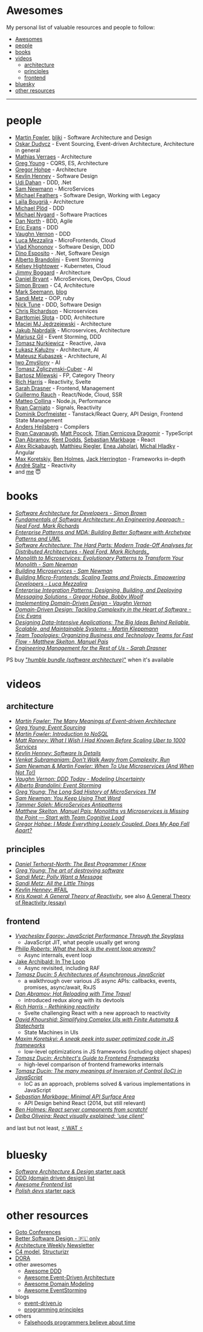 # Awesomes

My personal list of valuable resources and people to follow:

- [Awesomes](#awesomes)
- [people](#people)
- [books](#books)
- [videos](#videos)
  - [architecture](#architecture)
  - [principles](#principles)
  - [frontend](#frontend)
- [bluesky](#bluesky)
- [other resources](#other-resources)

----

# people

- [Martin Fowler](https://bsky.app/profile/martinfowler.com), [bliki](https://bsky.app/profile/martinfowler.com) - Software Architecture and Design
- [Oskar Dudycz](https://www.linkedin.com/in/oskardudycz) - Event Sourcing, Event-driven Architecture, Architecture in general
- [Mathias Verraes](https://bsky.app/profile/mathiasverraes.bsky.social) - Architecture
- [Greg Young](https://twitter.com/gregyoung) - CQRS, ES, Architecture
- [Gregor Hohpe](https://www.linkedin.com/in/ghohpe) - Architecture
- [Kevlin Henney](https://bsky.app/profile/kevlin.bsky.social) - Software Design
- [Udi Dahan](https://bsky.app/profile/udidahan.com) - DDD, .Net
- [Sam Newmann](https://twitter.com/samnewman) - MicroServices
- [Michael Feathers](https://twitter.com/mfeathers) - Software Design, Working with Legacy
- [Laïla Bougriâ ](https://www.linkedin.com/in/lailabougria) - Architecture
- [Michael Plöd](https://bsky.app/profile/bitboss.bsky.social) - DDD
- [Michael Nygard](https://twitter.com/mtnygard) - Software Practices
- [Dan North](https://www.linkedin.com/in/tastapod) - BDD, Agile
- [Eric Evans](https://bsky.app/profile/ericevans0.bsky.social) - DDD
- [Vaughn Vernon](https://bsky.app/profile/vaughnvernon.bsky.social) - DDD
- [Luca Mezzalira](https://www.linkedin.com/in/lucamezzalira) - MicroFrontends, Cloud
- [Vlad Khononov](https://bsky.app/profile/vladikk.bsky.social/) - Software Design, DDD
- [Dino Esposito](https://twitter.com/despos) - .Net, Software Design
- [Alberto Brandolini](https://bsky.app/profile/ziobrando.bsky.social) - Event Storming
- [Kelsey Hightower](https://bsky.app/profile/kelseyhightower.com) - Kubernetes, Cloud
- [Jimmy Boggard](https://bsky.app/profile/jimmybogard.com) - Architecture
- [Daniel Bryant](https://bsky.app/profile/danielbryantuk.com) - MicroServices, DevOps, Cloud
- [Simon Brown](https://bsky.app/profile/simonbrown.je) - C4, Architecture
- [Mark Seemann](https://twitter.com/ploeh), [blog](https://blog.ploeh.dk)
- [Sandi Metz](https://bsky.app/profile/sandimetz.bsky.social) - OOP, ruby
- [Nick Tune](https://bsky.app/profile/nick-tune.me) - DDD, Software Design
- [Chris Richardson](https://bsky.app/profile/crichardson.bsky.social) - Nicroservices
- [Bartłomiej Słota](https://www.linkedin.com/in/bslota/) - DDD, Architecture
- [Maciej MJ Jędrzejewski](https://www.linkedin.com/in/jedrzejewski-maciej/) - Architecture
- [Jakub Nabrdalik](https://twitter.com/jnabrdalik) - Microservices, Architecture
- [Mariusz Gil](https://www.linkedin.com/in/mariuszgil) - Event Storming, DDD
- [Tomasz Nurkiewicz](https://twitter.com/tnurkiewicz) - Reactive, Java
- [Łukasz Kałużny](https://www.linkedin.com/in/lukaszkaluzny) - Architecture, AI
- [Mateusz Kubaszek](linkedin.com/in/🧙-mateusz-kubaszek-58306466) - Architecture, AI
- [Iwo Zmyślony](https://www.linkedin.com/in/iwozmyslony/) - AI
- [Tomasz Zgliczynski-Cuber](https://www.linkedin.com/in/cuber/) - AI
- [Bartosz Milewski](https://bsky.app/profile/bartoszmilewski.bsky.social) - FP, Category Theory
- [Rich Harris](https://bsky.app/profile/rich-harris.dev) - Reactivity, Svelte
- [Sarah Drasner](https://bsky.app/profile/sarahedo.bsky.social) - Frontend, Management
- [Guillermo Rauch](https://bsky.app/profile/rauchg.blue) - React/Node, Cloud, SSR
- [Matteo Collina](https://bsky.app/profile/nodeland.dev) - Node.js, Performance
- [Ryan Carniato](https://bsky.app/profile/ryansolid.bsky.social) - Signals, Reactivity
- [Dominik Dorfmeister](https://bsky.app/profile/tkdodo.eu) - Tanstack/React Query, API Design, Frontend State Management
- [Anders Hejlsberg](https://twitter.com/ahejlsberg) - Compilers
- [Ryan Cavanaugh](https://bsky.app/profile/searyanc.dev), [Matt Pocock](https://bsky.app/profile/mattpocock.com), [Titian Cernicova Dragomir](https://bsky.app/profile/titiancernicova.bsky.social) - TypeScript
- [Dan Abramov](https://bsky.app/profile/danabra.mov), [Kent Dodds](https://bsky.app/profile/kentcdodds.com), [Sebastian Markbage](https://bsky.app/profile/sebmarkbage.calyptus.eu) - React
- [Alex Rickabaugh](https://bsky.app/profile/synalx.bsky.social), [Matthieu Riegler](https://bsky.app/profile/jeanmeche.com), [Enea Jaholari](https://bsky.app/profile/eneajaho.me), [Michal Hladky](https://bsky.app/profile/michael-hladky.bsky.social) - Angular
- [Max Koretskiy](https://twitter.com/maxkoretskyi), [Ben Holmes](https://bsky.app/profile/bholmes.dev), [Jack Herrington](https://bsky.app/profile/jherr.dev) - Frameworks in-depth
- [André Staltz](https://bsky.app/profile/staltz.com) - Reactivity
- and [me](https://bsky.app/profile/ducin.dev) 😇

# books

- [_Software Architecture for Developers - Simon Brown_](https://leanpub.com/software-architecture-for-developers)
- [_Fundamentals of Software Architecture: An Engineering Approach - Neal Ford, Mark Richards_](https://www.amazon.com/Fundamentals-Software-Architecture-Comprehensive-Characteristics/dp/1492043451)
- [_Enterprise Patterns and MDA: Building Better Software with Archetype Patterns and UML_](https://www.amazon.pl/Enterprise-Patterns-MDA-Building-Archetype/dp/032111230X)
- [_Software Architecture: The Hard Parts: Modern Trade-Off Analyses for Distributed Architectures - Neal Ford, Mark Richards__](https://www.amazon.com/Software-Architecture-Trade-Off-Distributed-Architectures/dp/1492086894)
- [_Monolith to Microservices: Evolutionary Patterns to Transform Your Monolith - Sam Newman_](https://www.amazon.com/Monolith-Microservices-Evolutionary-Patterns-Transform/dp/1492047848)
- [_Building Microservices - Sam Newman_](https://www.amazon.pl/Building-Microservices-Sam-Newman/dp/1491950358)
- [_Building Micro-Frontends: Scaling Teams and Projects, Empowering Developers - Luca Mezzalira_](https://www.amazon.pl/Building-Micro-Frontends-Projects-Empowering-Developers/dp/1492082996)
- [_Enterprise Integration Patterns: Designing, Building, and Deploying Messaging Solutions - Gregor Hohpe, Bobby Woolf_](https://www.amazon.pl/Enterprise-Integration-Patterns-Designing-Deploying/dp/0321200683)
- [_Implementing Domain-Driven Design - Vaughn Vernon_](https://www.amazon.com/Implementing-Domain-Driven-Design-Vaughn-Vernon/dp/0321834577)
- [_Domain-Driven Design: Tackling Complexity in the Heart of Software - Eric Evans_](https://www.amazon.com/Domain-Driven-Design-Tackling-Complexity-Software/dp/0321125215)
- [_Designing Data-Intensive Applications: The Big Ideas Behind Reliable, Scalable, and Maintainable Systems - Martin Kleppmann_](https://www.amazon.pl/Designing-Data-Intensive-Applications-Reliable-Maintainable/dp/1449373321)
- [_Team Topologies: Organizing Business and Technology Teams for Fast Flow - Matthew Skelton, Manuel Pais_](https://www.amazon.com/gp/product/1942788819/ref=ewc_pr_img_2?smid=ATVPDKIKX0DER&psc=1)
- [_Engineering Management for the Rest of Us - Sarah Drasner_](https://www.amazon.com/gp/product/B0BHX6NLGZ/ref=ewc_pr_img_6?smid=ATVPDKIKX0DER&psc=1)

PS buy ["_humble bundle (software architecture)_"](https://www.humblebundle.com/books/software-architecture-2025-oreilly-books) when it's available

# videos

## architecture

- [_Martin Fowler: The Many Meanings of Event-driven Architecture_](https://www.youtube.com/watch?v=STKCRSUsyP0)
- [_Greg Young: Event Sourcing_](https://www.youtube.com/watch?v=8JKjvY4etTY)
- [_Martin Fowler: Introduction to NoSQL_](https://www.youtube.com/watch?v=qI_g07C_Q5I)
- [_Matt Ranney: What I Wish I Had Known Before Scaling Uber to 1000 Services_](https://www.youtube.com/watch?v=kb-m2fasdDY)
- [_Kevlin Henney: Software Is Details_](https://www.youtube.com/watch?v=kX0prJklhUE)
- [_Venkat Subramaniam: Don't Walk Away from Complexity, Run_](https://www.youtube.com/watch?v=4MEKu2TcEHM)
- [_Sam Newman & Martin Fowler: When To Use Microservices (And When Not To!)_](https://www.youtube.com/watch?v=GBTdnfD6s5Q)
- [_Vaughn Vernon: DDD Today - Modeling Uncertainty_](https://www.youtube.com/watch?v=8Y-XPlXOWoA)
- [_Alberto Brandolini: Event Storming_](https://www.youtube.com/watch?v=mLXQIYEwK24)
- [_Greg Young: The Long Sad History of MicroServices TM_](https://www.youtube.com/watch?v=MjIfWe6bn40&t=584s)
- [_Sam Newman: You Keep Using That Word_](https://www.youtube.com/watch?v=rZxIzrjvSGg)
- [_Tammer Saleh: MicroServices Antipatterns_](https://www.infoq.com/presentations/cloud-anti-patterns/)
- [_Matthew Skelton, Manuel Pais: Monoliths vs Microservices is Missing the Point — Start with Team Cognitive Load_](https://www.youtube.com/watch?v=haejb5rzKsM)
- [_Gregor Hohpe: I Made Everything Loosely Coupled. Does My App Fall Apart?_](https://www.youtube.com/watch?v=w9a7eI6BlVc)

## principles

- [_Daniel Terhorst-North: The Best Programmer I Know_](https://www.youtube.com/watch?v=tgaKAF_eiOg)
- [_Greg Young: The art of destroying software_](https://www.youtube.com/watch?v=Ed94CfxgsCA)
- [_Sandi Metz: Polly Want a Message_](https://www.youtube.com/watch?v=YtROlyWWhV0)
- [_Sandi Metz: All the Little Things_](https://www.youtube.com/watch?v=8bZh5LMaSmE)
- [_Kevlin Henney_: #FAIL](https://www.youtube.com/watch?v=6xrGo1IIB3w)
- [_Kris Kowal: A General Theory of Reactivity_](https://www.youtube.com/watch?v=2p51PE1MZ8U), see also [A General Theory of Reactivity (essay)](https://github.com/kriskowal/gtor)

## frontend

- [_Vyacheslav Egorov: JavaScript Performance Through the Spyglass_](https://www.youtube.com/watch?v=r76ZjdzFExg)
  - JavaScript JIT, what people usually get wrong
- [_Philip Roberts: What the heck is the event loop anyway?_](https://www.youtube.com/watch?v=8aGhZQkoFbQ)
  - Async internals, event loop
- [Jake Archibald: In The Loop](https://www.youtube.com/watch?v=cCOL7MC4Pl0)
  - Async revisited, including RAF
- [_Tomasz Ducin: 5 Architectures of Asynchronous JavaScript_](https://www.youtube.com/watch?v=YXo4YOLDK1k)
  - a walkthrough over various JS async APIs: callbacks, events, promises, async/await, RxJS
- [_Dan Abramov: Hot Reloading with Time Travel_](https://www.youtube.com/watch?v=xsSnOQynTHs)
  - introduced redux along with its devtools
- [_Rich Harris - Rethinking reactivity_](https://www.youtube.com/watch?v=AdNJ3fydeao)
  - Svelte challenging React with a new approach to reactivity
- [_David Khourshid: Simplifying Complex UIs with Finite Automata & Statecharts_](https://www.youtube.com/watch?v=RqTxtOXcv8Y)
  - State Machines in UIs
- [_Maxim Koretskyi: A sneak peek into super optimized code in JS frameworks_](https://www.youtube.com/watch?v=_VHNTC67NR8)
  - low-level optimizations in JS frameworks (including object shapes)
- [_Tomasz Ducin: Architect's Guide to Frontend Frameworks_](https://www.youtube.com/watch?v=HI2vFGxiwkM)
  - high-level comparison of frontend frameworks internals
- [_Tomasz Ducin: The many meanings of Inversion of Control (IoC) in JavaScript_](https://www.youtube.com/watch?v=grF-BVK1vzM)
  - IoC as an approach, problems solved & various implementations in JavaScript
- [_Sebastian Markbage: Minimal API Surface Area_](https://www.youtube.com/watch?v=4anAwXYqLG8)
  - API Design behind React (2014, but still relevant)
- [_Ben Holmes: React server components from scratch!_](https://www.youtube.com/watch?v=MaebEqhZR84)
- [_Delba Oliveira: React visually explained: 'use client'_](https://www.youtube.com/watch?v=eO51VVCpTk0)

and last but not least, [️️⚡️ WAT ⚡️](https://www.destroyallsoftware.com/talks/wat)

# bluesky

- [*Software Architecture & Design* starter pack](https://bsky.app/starter-pack/tekiegirl.bsky.social/3lbwidgq4c22z)
- [DDD (domain driven design) list](https://bsky.app/profile/nick-tune.me/lists/3l7y76qe5vz2u)
- [*Awesome Frontend* list](https://bsky.app/profile/ducin.dev/lists/3lbpwn7cznt2r)
- [*Polish devs* starter pack](https://bsky.app/starter-pack/ducin.dev/3lbej7nstyo2x)

# other resources

- [Goto Conferences](https://www.youtube.com/@GOTO-)
- [Better Software Design - 🇵🇱 only](https://bettersoftwaredesign.pl/)
- [Architecture Weekly Newsletter](https://www.architecture-weekly.com/)
- [C4 model](https://c4model.com/), [Structurizr](https://www.structurizr.com/)
- [DORA](https://dora.dev/)
- other awesomes
  - [Awesome DDD](https://github.com/heynickc/awesome-ddd)
  - [Awesome Event-Driven Architecture](https://github.com/lutzh/awesome-event-driven-architecture)
  - [Awesome Domain Modeling](https://github.com/gquemener/awesome-domain-modeling)
  - [Awesome EventStorming](https://github.com/mariuszgil/awesome-eventstorming)
- blogs
  - [event-driven.io](https://event-driven.io/en/category/)
  - [programming principles](https://github.com/webpro/programming-principles)
- others
  - [Falsehoods programmers believe about time](https://gist.github.com/timvisee/fcda9bbdff88d45cc9061606b4b923ca)
